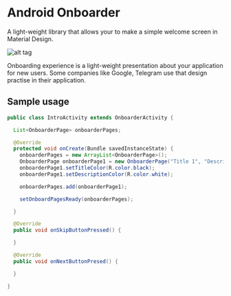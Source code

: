 # Android Onboarder
A light-weight library that allows your to make a simple welcome screen in Material Design.

![alt tag](https://raw.githubusercontent.com/chyrta/AndroidOnboarder/master/art/androidOnboarder.gif)

Onboarding experience is a light-weight presentation about your application for new users. Some companies like Google, Telegram use that design practise in their application.

## Sample usage
```java
public class IntroActivity extends OnboarderActivity {

  List<OnboarderPage> onboarderPages;

  @Override
  protected void onCreate(Bundle savedInstanceState) {
    onboarderPages = new ArrayList<OnboarderPage>();
    OnboarderPage onboarderPage1 = new OnboarderPage("Title 1", "Description 1");
    onboarderPage1.setTitleColor(R.color.black);
    onboarderPage1.setDescriptionColor(R.color.white);

    onboarderPages.add(onboarderPage1);

    setOnboardPagesReady(onboarderPages);

  }

  @Override
  public void onSkipButtonPressed() {

  }

  @Override
  public void onNextButtonPresed() {

  }

}
```
